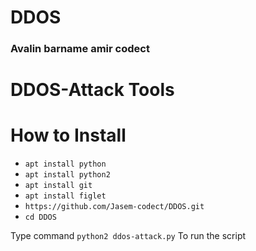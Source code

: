 # DDOS

### Avalin barname amir codect


# DDOS-Attack Tools

# How to Install
* ```apt install python```
* ```apt install python2```
* ```apt install git```
* ```apt install figlet```
* ```https://github.com/Jasem-codect/DDOS.git```
* ```cd DDOS```

Type command ```python2 ddos-attack.py``` To run the script
